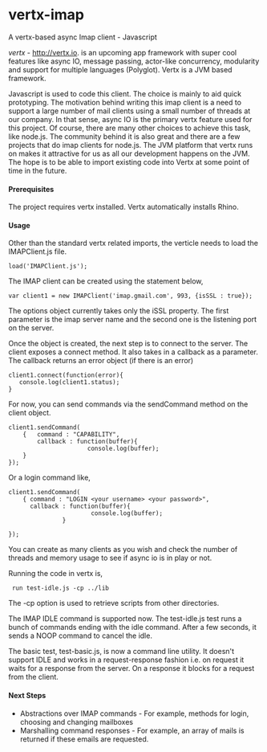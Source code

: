 vertx-imap
==========

A vertx-based async Imap client  - Javascript

_vertx_ - http://vertx.io. is an upcoming app framework with super cool features like async IO, message passing, actor-like concurrency, modularity and support for multiple languages (Polyglot). Vertx is a JVM based framework. 

Javascript is used to code this client. The choice is mainly to aid quick prototyping. The motivation behind writing this imap client is a need to support a large number of mail clients using a small number of threads at our company. In that sense,  async IO is the primary vertx feature used for this project. Of course, there are many other choices to achieve this task, like node.js. The community behind it is also great and there are a few projects that do imap clients for node.js. The JVM platform that vertx runs on makes it attractive for us as all our development happens on the JVM. The hope is to be able to import existing code into Vertx at some point of time in the future.


#### Prerequisites 
The project requires vertx installed. Vertx automatically installs Rhino.

#### Usage
Other than the standard vertx related imports, the verticle needs to load the IMAPClient.js file.

    load('IMAPClient.js');
  
The IMAP client can be created using the statement below,

    var client1 = new IMAPClient('imap.gmail.com', 993, {isSSL : true});
    
The options object currently takes only the iSSL property. The first parameter is the imap server name and the second one is the listening port on the server.

Once the object is created, the next step is to connect to the server. The client exposes a connect method. It also takes in a callback as a parameter. The callback returns an error object (if there is an error)

    client1.connect(function(error){
       console.log(client1.status);
    }
    
For now, you can send commands via the sendCommand method on the client object.
    
    client1.sendCommand(
        {   command : "CAPABILITY",
            callback : function(buffer){
                          console.log(buffer);
        }
    });
    
Or a login command like,

    client1.sendCommand(
        { command : "LOGIN <your username> <your password>",
          callback : function(buffer){
                           console.log(buffer);
                   }

    });
    
You can create as many clients as you wish and check the number of threads and memory usage to see if async io is in play or not.

Running the code in vertx is,

     run test-idle.js -cp ../lib

The -cp option is used to retrieve scripts from other directories.     

The IMAP IDLE command is supported now. The test-idle.js test runs a bunch of commands ending with the idle command. After a few seconds, it sends a NOOP command to cancel the idle.

The basic test, test-basic.js, is now a command line utility. It doesn't support IDLE and works in a request-response fashion i.e. on request it waits for a response from the server. On a response it blocks for a request from the client.


#### Next Steps    
* Abstractions over IMAP commands - For example, methods for login, choosing and changing mailboxes
* Marshalling command responses - For example, an array of mails is returned if these emails are requested.







    





